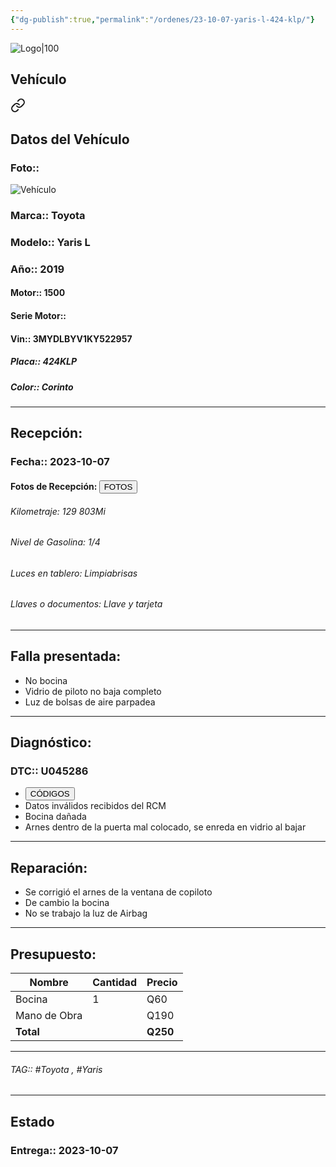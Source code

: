 ```yaml
---
{"dg-publish":true,"permalink":"/ordenes/23-10-07-yaris-l-424-klp/"}
---
```


![Logo|100](http://drive.google.com/uc?export=view&id=137fl3TIZ0-PU8b-Pt0bsjclwHub_u78G)

## Vehículo

<div class="transclusion internal-embed is-loaded"><a class="markdown-embed-link" href="/vehiculos/toyota/yaris-l-424-klp/#datos-del-vehiculo" aria-label="Open link"><svg xmlns="http://www.w3.org/2000/svg" width="24" height="24" viewBox="0 0 24 24" fill="none" stroke="currentColor" stroke-width="2" stroke-linecap="round" stroke-linejoin="round" class="svg-icon lucide-link"><path d="M10 13a5 5 0 0 0 7.54.54l3-3a5 5 0 0 0-7.07-7.07l-1.72 1.71"></path><path d="M14 11a5 5 0 0 0-7.54-.54l-3 3a5 5 0 0 0 7.07 7.07l1.71-1.71"></path></svg></a><div class="markdown-embed">



## Datos del Vehículo 
### Foto:: 
![Vehículo](http://drive.google.com/uc?export=view&id=1FhfRYLnqnc7EVgi1H623Drc1QQkZZLmq)

### Marca:: Toyota
### Modelo:: Yaris L
### Año:: 2019
#### Motor:: 1500
#### Serie Motor:: 
#### Vin:: 3MYDLBYV1KY522957
##### Placa:: 424KLP
##### Color:: Corinto
---


</div></div>


## Recepción:
### Fecha:: 2023-10-07
#### Fotos de Recepción: <a href="http"><button class="btn success">FOTOS</button></a>

###### Kilometraje: 129 803Mi
###### Nivel de Gasolina: 1/4
###### Luces en tablero: Limpiabrisas
###### Llaves o documentos: Llave y tarjeta 

---

## Falla presentada:
- No bocina
- Vidrio de piloto no baja completo 
- Luz de bolsas de aire parpadea


---

## Diagnóstico:
### DTC:: U045286

- <a href="http"><button class="btn success">CÓDIGOS</button></a>
- Datos inválidos recibidos del RCM
- Bocina dañada 
- Arnes dentro de la puerta mal colocado, se enreda en vidrio al bajar 

---
## Reparación:
- Se corrigió el arnes de la ventana de copiloto 
- De cambio la bocina 
- No se trabajo la luz de Airbag

---

## Presupuesto:

| Nombre       | Cantidad | Precio |
| ------------ | -------- | ------ |
| Bocina       | 1        | Q60    |
| Mano de Obra |          | Q190   |
| **Total**             |          |   **Q250**     |

---

###### TAG:: #Toyota , #Yaris 

---

## Estado

### Entrega:: 2023-10-07